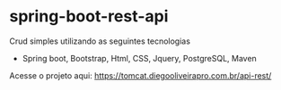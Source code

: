 # spring-boot-rest-api

Crud simples utilizando as seguintes tecnologias

- Spring boot, Bootstrap, Html, CSS, Jquery, PostgreSQL, Maven

Acesse o projeto aqui:
https://tomcat.diegooliveirapro.com.br/api-rest/
